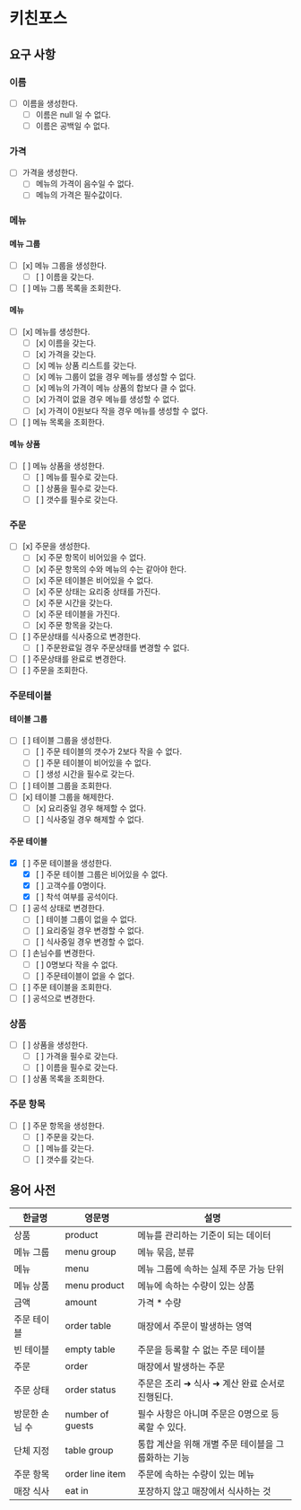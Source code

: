 # 키친포스

## 요구 사항

### 이름

- [ ] 이름을 생성한다.
    - [ ] 이름은 null 일 수 없다.
    - [ ] 이름은 공백일 수 없다.

### 가격

- [ ] 가격을 생성한다.
    - [ ] 메뉴의 가격이 음수일 수 없다.
    - [ ] 메뉴의 가격은 필수값이다.

### 메뉴

#### 메뉴 그룹

- [ ] [x] 메뉴 그룹을 생성한다.
    - [ ] [ ] 이름을 갖는다.
- [ ] [ ] 메뉴 그룹 목록을 조회한다.

#### 메뉴

- [ ] [x] 메뉴를 생성한다.
    - [ ] [x] 이름을 갖는다.
    - [ ] [x] 가격을 갖는다.
    - [ ] [x] 메뉴 상품 리스트를 갖는다.
    - [ ] [x] 메뉴 그룹이 없을 경우 메뉴를 생성할 수 없다.
    - [ ] [x] 메뉴의 가격이 메뉴 상품의 합보다 클 수 없다.
    - [ ] [x] 가격이 없을 경우 메뉴를 생성할 수 없다.
    - [ ] [x] 가격이 0원보다 작을 경우 메뉴를 생성할 수 없다.
- [ ] [ ] 메뉴 목록을 조회한다.

#### 메뉴 상품

- [ ] [ ] 메뉴 상품을 생성한다.
    - [ ] [ ] 메뉴를 필수로 갖는다.
    - [ ] [ ] 상품을 필수로 갖는다.
    - [ ] [ ] 갯수를 필수로 갖는다.

### 주문

- [ ] [x] 주문을 생성한다.
  - [ ] [x] 주문 항목이 비어있을 수 없다.
  - [ ] [x] 주문 항목의 수와 메뉴의 수는 같아야 한다.
  - [ ] [x] 주문 테이블은 비어있을 수 없다.
  - [ ] [x] 주문 상태는 요리중 상태를 가진다.
  - [ ] [x] 주문 시간을 갖는다.
  - [ ] [x] 주문 테이블을 가진다.
  - [ ] [x] 주문 항목을 갖는다.
- [ ] [ ] 주문상태를 식사중으로 변경한다.
  - [ ] [ ] 주문완료일 경우 주문상태를 변경할 수 없다.
- [ ] [ ] 주문상태를 완료로 변경한다.
- [ ] [ ] 주문을 조회한다.

### 주문테이블

#### 테이블 그룹

- [ ] [ ] 테이블 그룹을 생성한다.
    - [ ] [ ] 주문 테이블의 갯수가 2보다 작을 수 없다.
    - [ ] [ ] 주문 테이블이 비어있을 수 없다.
    - [ ] [ ] 생성 시간을 필수로 갖는다.
- [ ] [ ] 테이블 그룹을 조회한다.
- [ ] [x] 테이블 그룹을 해제한다.
    - [ ] [x] 요리중일 경우 해제할 수 없다.
    - [ ] [ ] 식사중일 경우 해제할 수 없다.

#### 주문 테이블

- [x] [ ] 주문 테이블을 생성한다.
    - [x] [ ] 주문 테이블 그룹은 비어있을 수 없다.
    - [x] [ ] 고객수를 0명이다.
    - [x] [ ] 착석 여부를 공석이다.
- [ ] [ ] 공석 상태로 변경한다.
    - [ ] [ ] 테이블 그룹이 없을 수 없다.
    - [ ] [ ] 요리중일 경우 변경할 수 없다.
    - [ ] [ ] 식사중일 경우 변경할 수 없다.
- [ ] [ ] 손님수를 변경한다.
    - [ ] [ ] 0명보다 작을 수 없다.
    - [ ] [ ] 주문테이블이 없을 수 없다.
- [ ] [ ] 주문 테이블을 조회한다.
- [ ] [ ] 공석으로 변경한다.

### 상품

- [ ] [ ] 상품을 생성한다.
    - [ ] [ ] 가격을 필수로 갖는다.
    - [ ] [ ] 이름을 필수로 갖는다.
- [ ] [ ] 상품 목록을 조회한다.

### 주문 항목

- [ ] [ ] 주문 항목을 생성한다.
    - [ ] [ ] 주문을 갖는다.
    - [ ] [ ] 메뉴를 갖는다.
    - [ ] [ ] 갯수를 갖는다.

## 용어 사전

| 한글명 | 영문명 | 설명 |
| --- | --- | --- |
| 상품 | product | 메뉴를 관리하는 기준이 되는 데이터 |
| 메뉴 그룹 | menu group | 메뉴 묶음, 분류 |
| 메뉴 | menu | 메뉴 그룹에 속하는 실제 주문 가능 단위 |
| 메뉴 상품 | menu product | 메뉴에 속하는 수량이 있는 상품 |
| 금액 | amount | 가격 * 수량 |
| 주문 테이블 | order table | 매장에서 주문이 발생하는 영역 |
| 빈 테이블 | empty table | 주문을 등록할 수 없는 주문 테이블 |
| 주문 | order | 매장에서 발생하는 주문 |
| 주문 상태 | order status | 주문은 조리 ➜ 식사 ➜ 계산 완료 순서로 진행된다. |
| 방문한 손님 수 | number of guests | 필수 사항은 아니며 주문은 0명으로 등록할 수 있다. |
| 단체 지정 | table group | 통합 계산을 위해 개별 주문 테이블을 그룹화하는 기능 |
| 주문 항목 | order line item | 주문에 속하는 수량이 있는 메뉴 |
| 매장 식사 | eat in | 포장하지 않고 매장에서 식사하는 것 |
